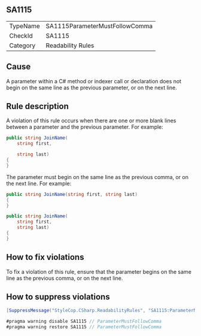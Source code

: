 ﻿## SA1115

<table>
<tr>
  <td>TypeName</td>
  <td>SA1115ParameterMustFollowComma</td>
</tr>
<tr>
  <td>CheckId</td>
  <td>SA1115</td>
</tr>
<tr>
  <td>Category</td>
  <td>Readability Rules</td>
</tr>
</table>

## Cause

A parameter within a C# method or indexer call or declaration does not begin on the same line as the previous parameter, or on the next line.

## Rule description

A violation of this rule occurs when there are one or more blank lines between a parameter and the previous parameter. For example:

```csharp
public string JoinName(
    string first, 

    string last)
{
}
```

The parameter must begin on the same line as the previous comma, or on the next line. For example:

```csharp
public string JoinName(string first, string last)
{
}

public string JoinName(
    string first, 
    string last)
{
}
```

## How to fix violations

To fix a violation of this rule, ensure that the parameter begins on the same line as the previous comma, or on the next line.

## How to suppress violations

```csharp
[SuppressMessage("StyleCop.CSharp.ReadabilityRules", "SA1115:ParameterMustFollowComma", Justification = "Reviewed.")]
```

```csharp
#pragma warning disable SA1115 // ParameterMustFollowComma
#pragma warning restore SA1115 // ParameterMustFollowComma
```
